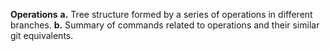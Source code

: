 **Operations** **a.** Tree structure formed by a series of operations in different branches. **b.** Summary of commands related to operations and their similar git equivalents.
